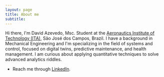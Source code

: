 ```yaml
---
layout: page
title: About me
subtitle:
---
```


Hi there, I'm David Azevedo, Msc. Student at the [Aeronautics Institute of Technology (ITA)](https://en.wikipedia.org/wiki/Instituto_Tecnol%C3%B3gico_de_Aeron%C3%A1utica), São José dos Campos, Brazil. I have a background in Mechanical Engineering and I'm specializing in the field of systems and control, focused on digital twins, predictive maintenance, and health management. I am curious about applying quantitative techniques to solve advanced analytics riddles.

- Reach me through [LinkedIn](https://www.linkedin.com/in/azevedo-david/).
